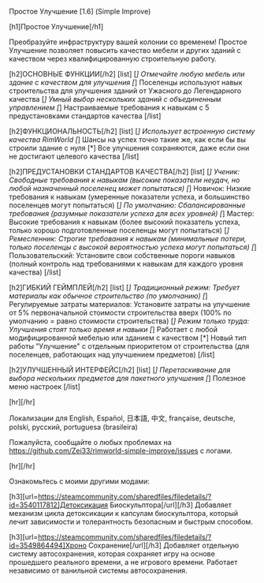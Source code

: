 Простое Улучшение [1.6] (Simple Improve)

[h1]Простое Улучшение[/h1]

Преобразуйте инфраструктуру вашей колонии со временем! Простое Улучшение позволяет повысить качество мебели и других зданий с качеством через квалифицированную строительную работу.

[h2]ОСНОВНЫЕ ФУНКЦИИ[/h2]
[list]
[*] Отмечайте любую мебель или здание с качеством для улучшения
[*] Поселенцы используют навык строительства для улучшения зданий от Ужасного до Легендарного качества
[*] Умный выбор нескольких зданий с объединенным управлением
[*] Настраиваемые требования к навыкам с 5 предустановками стандартов качества
[/list]

[h2]ФУНКЦИОНАЛЬНОСТЬ[/h2]
[list]
[*] Использует встроенную систему качества RimWorld
[*] Шансы на успех точно такие же, как если бы вы строили здание с нуля
[*] Все улучшения сохраняются, даже если они не достигают целевого качества
[/list]

[h2]ПРЕДУСТАНОВКИ СТАНДАРТОВ КАЧЕСТВА[/h2]
[list]
[*] Ученик: Свободные требования к навыкам (высокие показатели неудач, но любой назначенный поселенец может попытаться)
[*] Новичок: Низкие требования к навыкам (умеренные показатели успеха, и большинство поселенцев могут попытаться)
[*] По умолчанию: Сбалансированные требования (разумные показатели успеха для всех уровней)
[*] Мастер: Высокие требования к навыкам (более высокий показатель успеха, только хорошо подготовленные поселенцы могут попытаться)
[*] Ремесленник: Строгие требования к навыкам (минимальные потери, только поселенцы с высокой вероятностью успеха могут попытаться)
[*] Пользовательский: Установите свои собственные пороги навыков (полный контроль над требованиями к навыкам для каждого уровня качества)
[/list]

[h2]ГИБКИЙ ГЕЙМПЛЕЙ[/h2]
[list]
[*] Традиционный режим: Требует материалы как обычное строительство (по умолчанию)
[*] Регулируемые затраты материалов: Установите затраты на улучшение от 5% первоначальной стоимости строительства вверх (100% по умолчанию = равно стоимости строительства)
[*] Режим только труда: Улучшения стоят только время и навыки
[*] Работает с любой модифицированной мебелью или зданием с качеством
[*] Новый тип работы "Улучшение" с отдельным приоритетом от строительства (для поселенцев, работающих над улучшением предметов)
[/list]

[h2]УЛУЧШЕННЫЙ ИНТЕРФЕЙС[/h2]
[list]
[*] Перетаскивание для выбора нескольких предметов для пакетного улучшения
[*] Полезное меню настроек
[/list]

[hr][/hr] 

Локализации для English, Español, 日本語, 中文, française, deutsche, polski, русский, portuguesa (brasileira)

Пожалуйста, сообщайте о любых проблемах на https://github.com/Zei33/rimworld-simple-improve/issues с логами.

[hr][/hr] 

Ознакомьтесь с моими другими модами:

[h3][url=https://steamcommunity.com/sharedfiles/filedetails/?id=3540117812]Детоксикация Биоскульптора[/url][/h3]
Добавляет механизм цикла детоксикации к капсулам биоскульптора, который лечит зависимости и толерантность безопасным и быстрым способом.

[h3][url=https://steamcommunity.com/sharedfiles/filedetails/?id=3549864494]Хроно Сохранение[/url][/h3]
Добавляет отдельную систему автосохранения, которая сохраняет игру на основе прошедшего реального времени, а не игрового времени. Работает независимо от ванильной системы автосохранения.